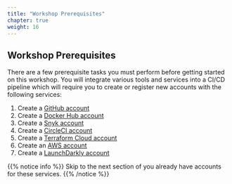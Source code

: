 ```yaml
---
title: "Workshop Prerequisites"
chapter: true
weight: 16
---
```


## Workshop Prerequisites

There are a few prerequisite tasks you must perform before getting started on this workshop. You will integrate various tools and services into a CI/CD pipeline which will require you to create or register new accounts with the following services:

1. Create a [GitHub account][1]
1. Create a [Docker Hub account][2]
1. Create a [Snyk account][3]
1. Create a [CircleCI account][4]
1. Create a [Terraform Cloud account][5]
1. Create an [AWS account][6]
1. Create a [LaunchDarkly account][7]
<!-- 1. Create a Cloud9 IDE Workspace -->

<!-- URL Links index -->
[1]: https://github.com/
[2]: https://hub.docker.com/signup
[3]: https://app.snyk.io/login
[4]: https://circleci.com/signup/?utm_medium=partner&utm_source=aws&utm_campaign=aws-modernization-workshop&utm_content=aws-modernization-workshop
[5]: https://app.terraform.io/signup/account
[6]: https://aws.amazon.com/free/
[7]: https://launchdarkly.com/start-trial/

{{% notice info %}}
Skip to the next section of you already have accounts for these services.
{{% /notice %}}